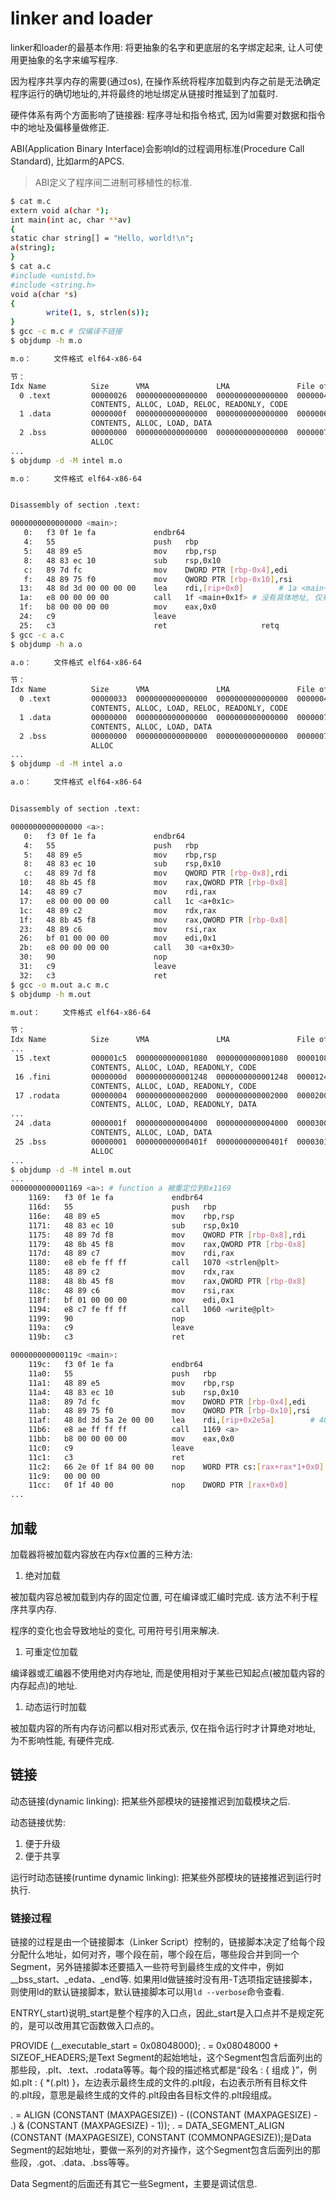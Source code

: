 # linker and loader
linker和loader的最基本作用: 将更抽象的名字和更底层的名字绑定起来, 让人可使用更抽象的名字来编写程序.

因为程序共享内存的需要(通过os), 在操作系统将程序加载到内存之前是无法确定程序运行的确切地址的,并将最终的地址绑定从链接时推延到了加载时.

硬件体系有两个方面影响了链接器: 程序寻址和指令格式, 因为ld需要对数据和指令中的地址及偏移量做修正.

ABI(Application Binary Interface)会影响ld的过程调用标准(Procedure Call Standard), 比如arm的APCS.

> ABI定义了程序间二进制可移植性的标准.

```bash
$ cat m.c
extern void a(char *);
int main(int ac, char **av)
{
static char string[] = "Hello, world!\n";
a(string);
}
$ cat a.c
#include <unistd.h>
#include <string.h>
void a(char *s)
{
        write(1, s, strlen(s));
}
$ gcc -c m.c # 仅编译不链接
$ objdump -h m.o

m.o：     文件格式 elf64-x86-64

节：
Idx Name          Size      VMA               LMA               File off  Algn
  0 .text         00000026  0000000000000000  0000000000000000  00000040  2**0
                  CONTENTS, ALLOC, LOAD, RELOC, READONLY, CODE
  1 .data         0000000f  0000000000000000  0000000000000000  00000068  2**3 # string:"Hello, world!\n" 共15B
                  CONTENTS, ALLOC, LOAD, DATA
  2 .bss          00000000  0000000000000000  0000000000000000  00000077  2**0
                  ALLOC
...
$ objdump -d -M intel m.o

m.o：     文件格式 elf64-x86-64


Disassembly of section .text:

0000000000000000 <main>:
   0:	f3 0f 1e fa          	endbr64 
   4:	55                   	push   rbp
   5:	48 89 e5             	mov    rbp,rsp
   8:	48 83 ec 10          	sub    rsp,0x10
   c:	89 7d fc             	mov    DWORD PTR [rbp-0x4],edi
   f:	48 89 75 f0          	mov    QWORD PTR [rbp-0x10],rsi
  13:	48 8d 3d 00 00 00 00 	lea    rdi,[rip+0x0]        # 1a <main+0x1a>
  1a:	e8 00 00 00 00       	call   1f <main+0x1f> # 没有具体地址, 仅有下一条指令地址
  1f:	b8 00 00 00 00       	mov    eax,0x0
  24:	c9                   	leave  
  25:	c3                   	ret                 	retq
$ gcc -c a.c
$ objdump -h a.o

a.o：     文件格式 elf64-x86-64

节：
Idx Name          Size      VMA               LMA               File off  Algn
  0 .text         00000033  0000000000000000  0000000000000000  00000040  2**0
                  CONTENTS, ALLOC, LOAD, RELOC, READONLY, CODE
  1 .data         00000000  0000000000000000  0000000000000000  00000073  2**0
                  CONTENTS, ALLOC, LOAD, DATA
  2 .bss          00000000  0000000000000000  0000000000000000  00000073  2**0
                  ALLOC
...
$ objdump -d -M intel a.o

a.o：     文件格式 elf64-x86-64


Disassembly of section .text:

0000000000000000 <a>:
   0:	f3 0f 1e fa          	endbr64 
   4:	55                   	push   rbp
   5:	48 89 e5             	mov    rbp,rsp
   8:	48 83 ec 10          	sub    rsp,0x10
   c:	48 89 7d f8          	mov    QWORD PTR [rbp-0x8],rdi
  10:	48 8b 45 f8          	mov    rax,QWORD PTR [rbp-0x8]
  14:	48 89 c7             	mov    rdi,rax
  17:	e8 00 00 00 00       	call   1c <a+0x1c>
  1c:	48 89 c2             	mov    rdx,rax
  1f:	48 8b 45 f8          	mov    rax,QWORD PTR [rbp-0x8]
  23:	48 89 c6             	mov    rsi,rax
  26:	bf 01 00 00 00       	mov    edi,0x1
  2b:	e8 00 00 00 00       	call   30 <a+0x30>
  30:	90                   	nop
  31:	c9                   	leave  
  32:	c3                   	ret
$ gcc -o m.out a.c m.c
$ objdump -h m.out 

m.out：     文件格式 elf64-x86-64

节：
Idx Name          Size      VMA               LMA               File off  Algn
...
 15 .text         000001c5  0000000000001080  0000000000001080  00001080  2**4
                  CONTENTS, ALLOC, LOAD, READONLY, CODE
 16 .fini         0000000d  0000000000001248  0000000000001248  00001248  2**2
                  CONTENTS, ALLOC, LOAD, READONLY, CODE
 17 .rodata       00000004  0000000000002000  0000000000002000  00002000  2**2
                  CONTENTS, ALLOC, LOAD, READONLY, DATA
...
 24 .data         0000001f  0000000000004000  0000000000004000  00003000  2**3
                  CONTENTS, ALLOC, LOAD, DATA
 25 .bss          00000001  000000000000401f  000000000000401f  0000301f  2**0
                  ALLOC
...
$ objdump -d -M intel m.out
...
0000000000001169 <a>: # function a 被重定位到0x1169
    1169:	f3 0f 1e fa          	endbr64 
    116d:	55                   	push   rbp
    116e:	48 89 e5             	mov    rbp,rsp
    1171:	48 83 ec 10          	sub    rsp,0x10
    1175:	48 89 7d f8          	mov    QWORD PTR [rbp-0x8],rdi
    1179:	48 8b 45 f8          	mov    rax,QWORD PTR [rbp-0x8]
    117d:	48 89 c7             	mov    rdi,rax
    1180:	e8 eb fe ff ff       	call   1070 <strlen@plt>
    1185:	48 89 c2             	mov    rdx,rax
    1188:	48 8b 45 f8          	mov    rax,QWORD PTR [rbp-0x8]
    118c:	48 89 c6             	mov    rsi,rax
    118f:	bf 01 00 00 00       	mov    edi,0x1
    1194:	e8 c7 fe ff ff       	call   1060 <write@plt>
    1199:	90                   	nop
    119a:	c9                   	leave  
    119b:	c3                   	ret    

000000000000119c <main>:
    119c:	f3 0f 1e fa          	endbr64 
    11a0:	55                   	push   rbp
    11a1:	48 89 e5             	mov    rbp,rsp
    11a4:	48 83 ec 10          	sub    rsp,0x10
    11a8:	89 7d fc             	mov    DWORD PTR [rbp-0x4],edi
    11ab:	48 89 75 f0          	mov    QWORD PTR [rbp-0x10],rsi
    11af:	48 8d 3d 5a 2e 00 00 	lea    rdi,[rip+0x2e5a]        # 4010 <string.1916>
    11b6:	e8 ae ff ff ff       	call   1169 <a>
    11bb:	b8 00 00 00 00       	mov    eax,0x0
    11c0:	c9                   	leave  
    11c1:	c3                   	ret    
    11c2:	66 2e 0f 1f 84 00 00 	nop    WORD PTR cs:[rax+rax*1+0x0]
    11c9:	00 00 00 
    11cc:	0f 1f 40 00          	nop    DWORD PTR [rax+0x0]
...
```

## 加载
加载器将被加载内容放在内存x位置的三种方法:
1. 绝对加载

  被加载内容总被加载到内存的固定位置, 可在编译或汇编时完成. 该方法不利于程序共享内存.
  
  程序的变化也会导致地址的变化, 可用符号引用来解决.
1. 可重定位加载

  编译器或汇编器不使用绝对内存地址, 而是使用相对于某些已知起点(被加载内容的内存起点)的地址.
1. 动态运行时加载

  被加载内容的所有内存访问都以相对形式表示, 仅在指令运行时才计算绝对地址, 为不影响性能, 有硬件完成.

## 链接
动态链接(dynamic linking): 把某些外部模块的链接推迟到加载模块之后.

动态链接优势:
1. 便于升级
1. 便于共享

运行时动态链接(runtime dynamic linking): 把某些外部模块的链接推迟到运行时执行.

### 链接过程
链接的过程是由一个链接脚本（Linker Script）控制的，链接脚本决定了给每个段分配什么地址，如何对齐，哪个段在前，哪个段在后，哪些段合并到同一个Segment，另外链接脚本还要插入一些符号到最终生成的文件中，例如__bss_start、_edata、_end等. 如果用ld做链接时没有用-T选项指定链接脚本，则使用ld的默认链接脚本，默认链接脚本可以用`ld --verbose`命令查看.

ENTRY(_start)说明_start是整个程序的入口点，因此_start是入口点并不是规定死的，是可以改用其它函数做入口点的。

PROVIDE (__executable_start = 0x08048000); . = 0x08048000 + SIZEOF_HEADERS;是Text Segment的起始地址，这个Segment包含后面列出的那些段，.plt、.text、.rodata等等。每个段的描述格式都是“段名 : { 组成 }”，例如.plt : { *(.plt) }，左边表示最终生成的文件的.plt段，右边表示所有目标文件的.plt段，意思是最终生成的文件的.plt段由各目标文件的.plt段组成。

. = ALIGN (CONSTANT (MAXPAGESIZE)) - ((CONSTANT (MAXPAGESIZE) - .) & (CONSTANT (MAXPAGESIZE) - 1)); . = DATA_SEGMENT_ALIGN (CONSTANT (MAXPAGESIZE), CONSTANT (COMMONPAGESIZE));是Data Segment的起始地址，要做一系列的对齐操作，这个Segment包含后面列出的那些段，.got、.data、.bss等等。

Data Segment的后面还有其它一些Segment，主要是调试信息.